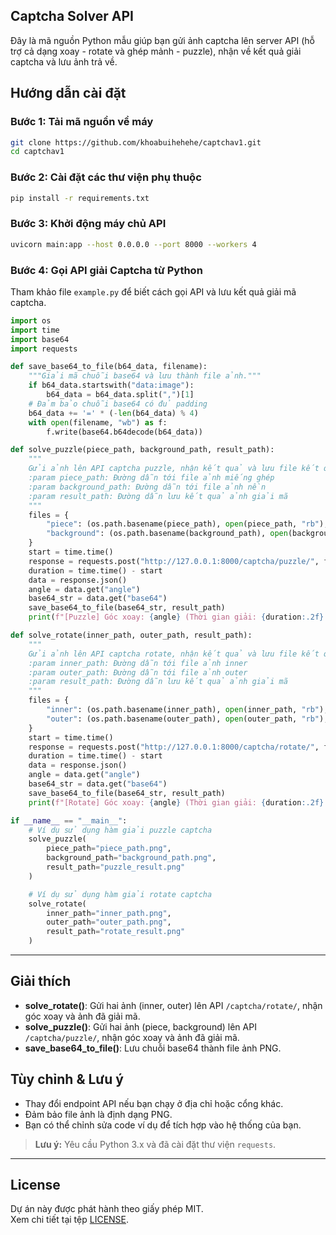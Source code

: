 ## Captcha Solver API

Đây là mã nguồn Python mẫu giúp bạn gửi ảnh captcha lên server API (hỗ trợ cả dạng xoay - rotate và ghép mảnh - puzzle), nhận về kết quả giải captcha và lưu ảnh trả về.

## Hướng dẫn cài đặt

### Bước 1: Tải mã nguồn về máy

```bash
git clone https://github.com/khoabuihehehe/captchav1.git
cd captchav1
```

### Bước 2: Cài đặt các thư viện phụ thuộc

```bash
pip install -r requirements.txt
```

### Bước 3: Khởi động máy chủ API

```bash
uvicorn main:app --host 0.0.0.0 --port 8000 --workers 4
```

### Bước 4: Gọi API giải Captcha từ Python

Tham khảo file `example.py` để biết cách gọi API và lưu kết quả giải mã captcha.

```python
import os
import time
import base64
import requests

def save_base64_to_file(b64_data, filename):
    """Giải mã chuỗi base64 và lưu thành file ảnh."""
    if b64_data.startswith("data:image"):
        b64_data = b64_data.split(",")[1]
    # Đảm bảo chuỗi base64 có đủ padding
    b64_data += '=' * (-len(b64_data) % 4)
    with open(filename, "wb") as f:
        f.write(base64.b64decode(b64_data))

def solve_puzzle(piece_path, background_path, result_path):
    """
    Gửi ảnh lên API captcha puzzle, nhận kết quả và lưu file kết quả.
    :param piece_path: Đường dẫn tới file ảnh miếng ghép
    :param background_path: Đường dẫn tới file ảnh nền
    :param result_path: Đường dẫn lưu kết quả ảnh giải mã
    """
    files = {
        "piece": (os.path.basename(piece_path), open(piece_path, "rb"), "image/png"),
        "background": (os.path.basename(background_path), open(background_path, "rb"), "image/png"),
    }
    start = time.time()
    response = requests.post("http://127.0.0.1:8000/captcha/puzzle/", files=files)
    duration = time.time() - start
    data = response.json()
    angle = data.get("angle")
    base64_str = data.get("base64")
    save_base64_to_file(base64_str, result_path)
    print(f"[Puzzle] Góc xoay: {angle} (Thời gian giải: {duration:.2f} giây) -> Đã lưu {result_path}")

def solve_rotate(inner_path, outer_path, result_path):
    """
    Gửi ảnh lên API captcha rotate, nhận kết quả và lưu file kết quả.
    :param inner_path: Đường dẫn tới file ảnh inner
    :param outer_path: Đường dẫn tới file ảnh outer
    :param result_path: Đường dẫn lưu kết quả ảnh giải mã
    """
    files = {
        "inner": (os.path.basename(inner_path), open(inner_path, "rb"), "image/png"),
        "outer": (os.path.basename(outer_path), open(outer_path, "rb"), "image/png"),
    }
    start = time.time()
    response = requests.post("http://127.0.0.1:8000/captcha/rotate/", files=files)
    duration = time.time() - start
    data = response.json()
    angle = data.get("angle")
    base64_str = data.get("base64")
    save_base64_to_file(base64_str, result_path)
    print(f"[Rotate] Góc xoay: {angle} (Thời gian giải: {duration:.2f} giây) -> Đã lưu {result_path}")

if __name__ == "__main__":
    # Ví dụ sử dụng hàm giải puzzle captcha
    solve_puzzle(
        piece_path="piece_path.png",
        background_path="background_path.png",
        result_path="puzzle_result.png"
    )

    # Ví dụ sử dụng hàm giải rotate captcha
    solve_rotate(
        inner_path="inner_path.png",
        outer_path="outer_path.png",
        result_path="rotate_result.png"
    )
```

---

## Giải thích

- **solve_rotate()**: Gửi hai ảnh (inner, outer) lên API `/captcha/rotate/`, nhận góc xoay và ảnh đã giải mã.
- **solve_puzzle()**: Gửi hai ảnh (piece, background) lên API `/captcha/puzzle/`, nhận góc xoay và ảnh đã giải mã.
- **save_base64_to_file()**: Lưu chuỗi base64 thành file ảnh PNG.

## Tùy chỉnh & Lưu ý

- Thay đổi endpoint API nếu bạn chạy ở địa chỉ hoặc cổng khác.
- Đảm bảo file ảnh là định dạng PNG.
- Bạn có thể chỉnh sửa code ví dụ để tích hợp vào hệ thống của bạn.

> **Lưu ý:** Yêu cầu Python 3.x và đã cài đặt thư viện `requests`.

---

## License

Dự án này được phát hành theo giấy phép MIT.  
Xem chi tiết tại tệp [LICENSE](LICENSE).

